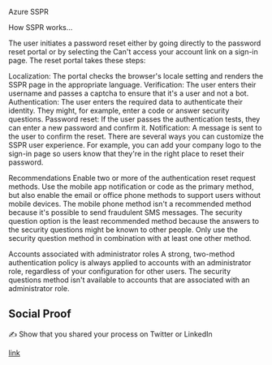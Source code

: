 Azure SSPR 

How SSPR works...

The user initiates a password reset either by going directly to the password reset portal or by selecting the Can't access your account link on a sign-in page. The reset portal takes these steps:

Localization: The portal checks the browser's locale setting and renders the SSPR page in the appropriate language.
Verification: The user enters their username and passes a captcha to ensure that it's a user and not a bot.
Authentication: The user enters the required data to authenticate their identity. They might, for example, enter a code or answer security questions.
Password reset: If the user passes the authentication tests, they can enter a new password and confirm it.
Notification: A message is sent to the user to confirm the reset.
There are several ways you can customize the SSPR user experience. For example, you can add your company logo to the sign-in page so users know that they're in the right place to reset their password.



Recommendations
Enable two or more of the authentication reset request methods.
Use the mobile app notification or code as the primary method, but also enable the email or office phone methods to support users without mobile devices.
The mobile phone method isn't a recommended method because it's possible to send fraudulent SMS messages.
The security question option is the least recommended method because the answers to the security questions might be known to other people. Only use the security question method in combination with at least one other method.

Accounts associated with administrator roles
A strong, two-method authentication policy is always applied to accounts with an administrator role, regardless of your configuration for other users.
The security questions method isn't available to accounts that are associated with an administrator role.







## Social Proof

✍️ Show that you shared your process on Twitter or LinkedIn

[link](link)
